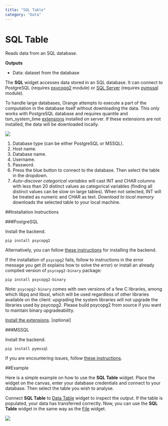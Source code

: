 ```yaml
---
title: "SQL Table"
category: "Data"
---
```


SQL Table
=========

Reads data from an SQL database.

**Outputs**

- Data: dataset from the database

The **SQL** widget accesses data stored in an SQL database. It can connect to PostgreSQL (requires [psycopg2](http://initd.org/psycopg/) module) or [SQL Server](https://www.microsoft.com/en-us/sql-server/) (requires [pymssql](http://pymssql.org/en/stable/) module).

To handle large databases, Orange attempts to execute a part of the computation in the database itself without downloading the data. This only works with PostgreSQL database and requires quantile and tsm_system_time [extensions](https://github.com/biolab/orange3/wiki/Installation-of-SQL-extensions) installed on server. If these extensions are not installed, the data will be downloaded locally.

![](../images/SQLTable-stamped.png)

1. Database type (can be either PostgreSQL or MSSQL).
2. Host name.
3. Database name.
4. Username.
5. Password.
6. Press the blue button to connect to the database. Then select the table in the dropdown.
7. *Auto-discover categorical variables* will cast INT and CHAR columns with less than 20 distinct values as categorical variables (finding all distinct values can be slow on large tables). When not selected, INT will be treated as numeric and CHAR as text. *Download to local memory* downloads the selected table to your local machine.

##Installation Instructions

###PostgreSQL

Install the backend.

    pip install psycopg2

Alternatively, you can follow [these instructions](https://blog.biolab.si/2018/02/16/how-to-enable-sql-widget-in-orange/) for installing the backend.

If the installation of `psycopg2` fails, follow to instructions in the error message you get (it explains how to solve the error) or install an already compiled version of `psycopg2-binary` package:

    pip install psycopg2-binary

Note: `psycopg2-binary` comes with own versions of a few C libraries, among which libpq and libssl, which will be used regardless of other libraries available on the client: upgrading the system libraries will not upgrade the libraries used by psycopg2. Please build psycopg2 from source if you want to maintain binary upgradeability.

[Install the extensions](https://github.com/biolab/orange3/wiki/Installation-of-SQL-extensions). [optional]

###MSSQL

Install the backend.

    pip install pymssql

If you are encountering issues, follow [these instructions](https://github.com/biolab/orange3/wiki/Installation-of-SQL-extensions#mssql).

##Example

Here is a simple example on how to use the **SQL Table** widget. Place the widget on the canvas, enter your database credentials and connect to your database. Then select the table you wish to analyse.

Connect **SQL Table** to [Data Table](../data/datatable.md) widget to inspect the output. If the table is populated, your data has transferred correctly. Now, you can use the **SQL Table** widget in the same way as the [File](../../data/file/) widget.

![](../images/SQLTable-Example.png)
